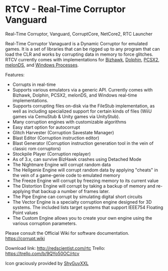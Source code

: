 # RTCV - Real-Time Corruptor Vanguard
Real-Time Corruptor, Vanguard, CorruptCore, NetCore2, RTC Launcher

Real-Time Corruptor Vanaguard is a Dynamic Corruptor for emulated games. It is a set of libraries that can be rigged up to any program that can load the CLR and works by corrupting data in memory to force glitches. RTCV currently comes with implementations for [Bizhawk](https://github.com/ircluzar/Bizhawk-Vanguard), [Dolphin](https://github.com/NarryG/dolphin-vanguard/), [PCSX2](https://github.com/NarryG/pcsx2-Vanguard), [melonDS](https://github.com/narryg/melonds-vanguard), and [Windows Processes](https://github.com/narryg/processstub-vanguard).

Features:
- Corrupts in real-time 
- Supports various emulators via a generic API. Currently comes with Bizhawk, Dolphin, PCSX2, melonDS, and Windows real-time implementations. 
- Supports corrupting files on-disk via the FileStub implementation, as well as including specialized support for certain kinds of files (WiiU games via CemuStub & Unity games via UnityStub).
- Many corruption engines with customizable algorithms
- Easy start option for autocorrupt
- Glitch Harvester (Corruption Savestate Manager)
- Blast Editor (Corruption instruction editor)
- Blast Generator (Corruption instruction generation tool in the vein of classic rom corruptors)
- Stockpile Player (Corruption replayer)
- As of 3.x, can survive BizHawk crashes using Detached Mode
- The Nightmare Engine will corrupt random data
- The Hellgenie Engine will corrupt random data by applying "cheats" in the vein of a game-genie code to emulated memory
- The Freeze Engine will corrupt by freezing memory to its current value
- The Distortion Engine will corrupt by taking a backup of memory and re-applying that backup a number of frames later.
- The Pipe Engine can corrupt by simulating digital short circuits
- The Vector Engine is a specialty corruption engine designed for 3D systems. The included lists target systems that support IEEE754 Floating Point values
- The Custom Engine allows you to create your own engine using the various corruption parameters.


Please consult the Official Wiki for software documentation. https://corrupt.wiki

Download link: http://redscientist.com/rtc
Trello: https://trello.com/b/9QYo50OC/rtcv


Icon graciously provided by [ShyGuyXXL](https://twitter.com/shyguyxxl)
